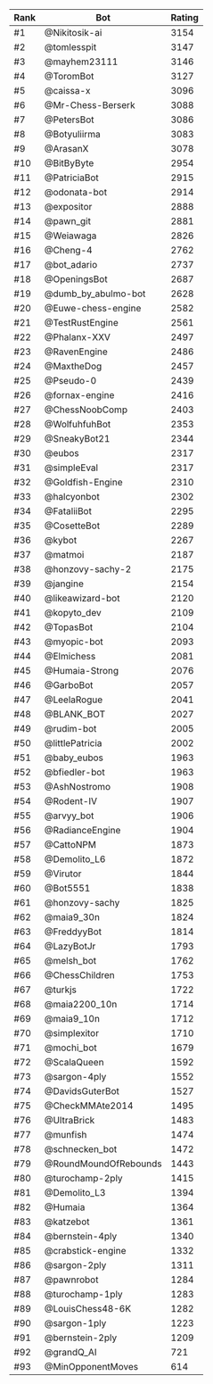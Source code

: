 Rank|Bot|Rating
---|---|---
#1|@Nikitosik-ai|3154
#2|@tomlesspit|3147
#3|@mayhem23111|3146
#4|@ToromBot|3127
#5|@caissa-x|3096
#6|@Mr-Chess-Berserk|3088
#7|@PetersBot|3086
#8|@Botyuliirma|3083
#9|@ArasanX|3078
#10|@BitByByte|2954
#11|@PatriciaBot|2915
#12|@odonata-bot|2914
#13|@expositor|2888
#14|@pawn_git|2881
#15|@Weiawaga|2826
#16|@Cheng-4|2762
#17|@bot_adario|2737
#18|@OpeningsBot|2687
#19|@dumb_by_abulmo-bot|2628
#20|@Euwe-chess-engine|2582
#21|@TestRustEngine|2561
#22|@Phalanx-XXV|2497
#23|@RavenEngine|2486
#24|@MaxtheDog|2457
#25|@Pseudo-0|2439
#26|@fornax-engine|2416
#27|@ChessNoobComp|2403
#28|@WolfuhfuhBot|2353
#29|@SneakyBot21|2344
#30|@eubos|2317
#31|@simpleEval|2317
#32|@Goldfish-Engine|2310
#33|@halcyonbot|2302
#34|@FataliiBot|2295
#35|@CosetteBot|2289
#36|@kybot|2267
#37|@matmoi|2187
#38|@honzovy-sachy-2|2175
#39|@jangine|2154
#40|@likeawizard-bot|2120
#41|@kopyto_dev|2109
#42|@TopasBot|2104
#43|@myopic-bot|2093
#44|@Elmichess|2081
#45|@Humaia-Strong|2076
#46|@GarboBot|2057
#47|@LeelaRogue|2041
#48|@BLANK_BOT|2027
#49|@rudim-bot|2005
#50|@littlePatricia|2002
#51|@baby_eubos|1963
#52|@bfiedler-bot|1963
#53|@AshNostromo|1908
#54|@Rodent-IV|1907
#55|@arvyy_bot|1906
#56|@RadianceEngine|1904
#57|@CattoNPM|1873
#58|@Demolito_L6|1872
#59|@Virutor|1844
#60|@Bot5551|1838
#61|@honzovy-sachy|1825
#62|@maia9_30n|1824
#63|@FreddyyBot|1814
#64|@LazyBotJr|1793
#65|@melsh_bot|1762
#66|@ChessChildren|1753
#67|@turkjs|1722
#68|@maia2200_10n|1714
#69|@maia9_10n|1712
#70|@simplexitor|1710
#71|@mochi_bot|1679
#72|@ScalaQueen|1592
#73|@sargon-4ply|1552
#74|@DavidsGuterBot|1527
#75|@CheckMMAte2014|1495
#76|@UltraBrick|1483
#77|@munfish|1474
#78|@schnecken_bot|1472
#79|@RoundMoundOfRebounds|1443
#80|@turochamp-2ply|1415
#81|@Demolito_L3|1394
#82|@Humaia|1364
#83|@katzebot|1361
#84|@bernstein-4ply|1340
#85|@crabstick-engine|1332
#86|@sargon-2ply|1311
#87|@pawnrobot|1284
#88|@turochamp-1ply|1283
#89|@LouisChess48-6K|1282
#90|@sargon-1ply|1223
#91|@bernstein-2ply|1209
#92|@grandQ_AI|721
#93|@MinOpponentMoves|614
